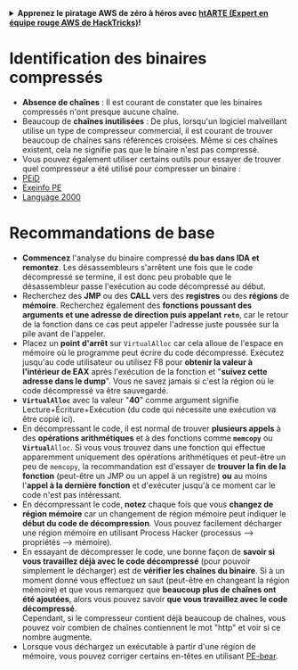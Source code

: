 <details>

<summary><strong>Apprenez le piratage AWS de zéro à héros avec</strong> <a href="https://training.hacktricks.xyz/courses/arte"><strong>htARTE (Expert en équipe rouge AWS de HackTricks)</strong></a><strong>!</strong></summary>

Autres façons de soutenir HackTricks :

* Si vous souhaitez voir votre **entreprise annoncée dans HackTricks** ou **télécharger HackTricks en PDF**, consultez les [**PLANS D'ABONNEMENT**](https://github.com/sponsors/carlospolop) !
* Obtenez le [**swag officiel PEASS & HackTricks**](https://peass.creator-spring.com)
* Découvrez [**La famille PEASS**](https://opensea.io/collection/the-peass-family), notre collection exclusive de [**NFTs**](https://opensea.io/collection/the-peass-family)
* **Rejoignez le** 💬 [**groupe Discord**](https://discord.gg/hRep4RUj7f) ou le [**groupe Telegram**](https://t.me/peass) ou **suivez-nous** sur **Twitter** 🐦 [**@carlospolopm**](https://twitter.com/hacktricks_live)**.**
* **Partagez vos astuces de piratage en soumettant des PR aux** [**HackTricks**](https://github.com/carlospolop/hacktricks) et [**HackTricks Cloud**](https://github.com/carlospolop/hacktricks-cloud) dépôts GitHub.

</details>


# Identification des binaires compressés

* **Absence de chaînes** : Il est courant de constater que les binaires compressés n'ont presque aucune chaîne.
* Beaucoup de **chaînes inutilisées** : De plus, lorsqu'un logiciel malveillant utilise un type de compresseur commercial, il est courant de trouver beaucoup de chaînes sans références croisées. Même si ces chaînes existent, cela ne signifie pas que le binaire n'est pas compressé.
* Vous pouvez également utiliser certains outils pour essayer de trouver quel compresseur a été utilisé pour compresser un binaire :
* [PEiD](http://www.softpedia.com/get/Programming/Packers-Crypters-Protectors/PEiD-updated.shtml)
* [Exeinfo PE](http://www.softpedia.com/get/Programming/Packers-Crypters-Protectors/ExEinfo-PE.shtml)
* [Language 2000](http://farrokhi.net/language/)

# Recommandations de base

* **Commencez** l'analyse du binaire compressé **du bas dans IDA et remontez**. Les désassembleurs s'arrêtent une fois que le code décompressé se termine, il est donc peu probable que le désassembleur passe l'exécution au code décompressé au début.
* Recherchez des **JMP** ou des **CALL** vers des **registres** ou des **régions** de **mémoire**. Recherchez également des **fonctions poussant des arguments et une adresse de direction puis appelant `retn`**, car le retour de la fonction dans ce cas peut appeler l'adresse juste poussée sur la pile avant de l'appeler.
* Placez un **point d'arrêt** sur `VirtualAlloc` car cela alloue de l'espace en mémoire où le programme peut écrire du code décompressé. Exécutez jusqu'au code utilisateur ou utilisez F8 pour **obtenir la valeur à l'intérieur de EAX** après l'exécution de la fonction et "**suivez cette adresse dans le dump**". Vous ne savez jamais si c'est la région où le code décompressé va être sauvegardé.
* **`VirtualAlloc`** avec la valeur "**40**" comme argument signifie Lecture+Écriture+Exécution (du code qui nécessite une exécution va être copié ici).
* En décompressant le code, il est normal de trouver **plusieurs appels** à des **opérations arithmétiques** et à des fonctions comme **`memcopy`** ou **`Virtual`**`Alloc`. Si vous vous trouvez dans une fonction qui effectue apparemment uniquement des opérations arithmétiques et peut-être un peu de `memcopy`, la recommandation est d'essayer de **trouver la fin de la fonction** (peut-être un JMP ou un appel à un registre) **ou** au moins l'**appel à la dernière fonction** et d'exécuter jusqu'à ce moment car le code n'est pas intéressant.
* En décompressant le code, **notez** chaque fois que vous **changez de région mémoire** car un changement de région mémoire peut indiquer le **début du code de décompression**. Vous pouvez facilement décharger une région mémoire en utilisant Process Hacker (processus --> propriétés --> mémoire).
* En essayant de décompresser le code, une bonne façon de **savoir si vous travaillez déjà avec le code décompressé** (pour pouvoir simplement le décharger) est de **vérifier les chaînes du binaire**. Si à un moment donné vous effectuez un saut (peut-être en changeant la région mémoire) et que vous remarquez que **beaucoup plus de chaînes ont été ajoutées**, alors vous pouvez savoir **que vous travaillez avec le code décompressé**.\
Cependant, si le compresseur contient déjà beaucoup de chaînes, vous pouvez voir combien de chaînes contiennent le mot "http" et voir si ce nombre augmente.
* Lorsque vous déchargez un exécutable à partir d'une région de mémoire, vous pouvez corriger certains en-têtes en utilisant [PE-bear](https://github.com/hasherezade/pe-bear-releases/releases).

</details>
